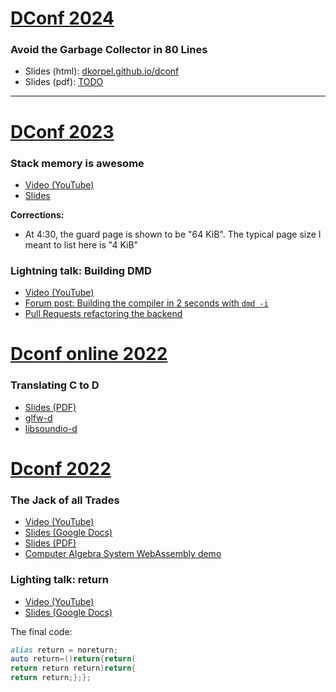 # [DConf 2024](https://dconf.org/2024/#dennisk)


### Avoid the Garbage Collector in 80 Lines

- Slides (html): [dkorpel.github.io/dconf](https://dkorpel.github.io/dconf)
- Slides (pdf): [TODO]()

---

# [DConf 2023](https://dconf.org/2023/#dennisk)

### Stack memory is awesome

- [Video (YouTube)](https://youtu.be/b0hRAdjCFtI)
- [Slides](https://dconf.org/2023/slides/korpel.pdf)

**Corrections:**
- At 4:30, the guard page is shown to be "64 KiB". The typical page size I meant to list here is "4 KiB"

### Lightning talk: Building DMD

- [Video (YouTube)](https://youtu.be/Ks5vXpDO4H0?si=CeiZExLRhTI0K-b7&t=2187)
- [Forum post: Building the compiler in 2 seconds with `dmd -i`](https://forum.dlang.org/post/ltpjhrigitsizepwcuhs@forum.dlang.org)
- [Pull Requests refactoring the backend](https://github.com/dlang/dmd/pulls?q=is%3Apr+author%3Adkorpel+label%3ABackend+label%3ARefactoring+is%3Aclosed+prototypes)

# [Dconf online 2022](https://dconf.org/2022/online/#dennisk)

### Translating C to D

- [Slides (PDF)](https://dconf.org/2022/online/slides/korpel.pdf)
- [glfw-d](https://github.com/dkorpel/glfw-d)
- [libsoundio-d](https://github.com/dkorpel/libsoundio-d)

# [Dconf 2022](https://dconf.org/2022/#dennisk)

### The Jack of all Trades

- [Video (YouTube)](https://www.youtube.com/watch?v=f9RzegZmnUc)
- [Slides (Google Docs)](https://docs.google.com/presentation/d/1mlIB8_OjchBrf-HDJfhhkjcNKSk2y5DKYus7qr5HoEQ/edit?usp=sharing)
- [Slides (PDF)](https://dconf.org/2022/slides/korpel.pdf)
- [Computer Algebra System WebAssembly demo](https://dkorpel.github.io/dconf2022/)

### Lighting talk: return

- [Video (YouTube)](https://youtu.be/GOKIH7AQJR0?si=Fz7lDpihzjg575Wr&t=741)
- [Slides (Google Docs)](https://docs.google.com/presentation/d/1cAFNsrWqA9--lYtlnRx4Wvt7Vk5a5rhwgh8tVuP0BWY)

The final code:
```D
alias retսrn = noreturn;
auto returո=()return{return(
return retսrn retսrn)return{
return retսrn;};};
```
